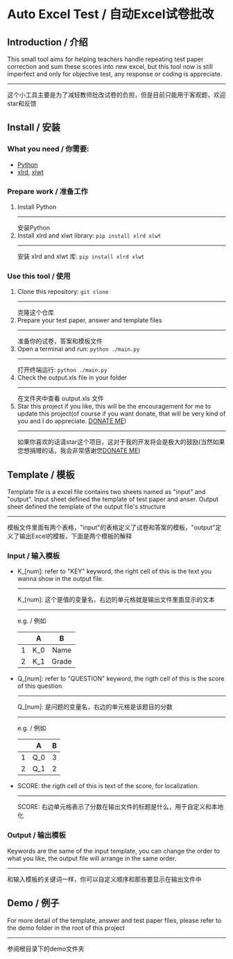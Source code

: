 # Auto Excel Test / 自动Excel试卷批改

## Introduction / 介绍

This small tool aims for helping teachers handle repeating test paper correction and sum these scores into new excel, but this tool now is still imperfect and only for objective test, any response or coding is appreciate.
___
这个小工具主要是为了减轻教师批改试卷的负担，但是目前只能用于客观题，欢迎star和反馈

## Install / 安装

### What you need / 你需要:
- [Python](https://www.python.org/)
- [xlrd](https://pypi.org/project/xlrd/), [xlwt](https://pypi.org/project/xlwt/)

### Prepare work / 准备工作
1. Install Python<br>
   ___
   安装Python
2. Install xlrd and xlwt library: `pip install xlrd xlwt`
   ___
   安装 xlrd and xlwt 库: `pip install xlrd xlwt`

### Use this tool / 使用
1. Clone this repository: `git clone `
   ___
   克隆这个仓库
2. Prepare your test paper, answer and template files
   ___
   准备你的试卷，答案和模板文件
3. Open a terminal and run: `python ./main.py`
   ___
   打开终端运行: `python ./main.py`
4. Check the output.xls file in your folder
   ___
   在文件夹中查看 output.xls 文件
5. Star this project if you like, this will be the encouragement for me to update this project(of course if you want donate, that will be very kind of you and I do appreciate. [DONATE ME]())
   ___
   如果你喜欢的话请star这个项目，这对于我的开发将会是极大的鼓励(当然如果您想捐赠的话，我会非常感谢您[DONATE ME]())

## Template / 模板

Template file is a excel file contains two sheets named as "input" and "output". Input sheet defined the template of test paper and anser. Output sheet defined the template of the output file's structure
___
模板文件里面有两个表格，"input"的表格定义了试卷和答案的模板，"output"定义了输出Excel的模板，下面是两个模板的解释

### Input / 输入模板
- K_[num]: refer to "KEY" keyword, the right cell of this is the text you wanna show in the output file.
   ___
   K_[num]: 这个是值的变量名，右边的单元格就是输出文件里面显示的文本<br>
   ___
   e.g. / 例如

    |   |    A    |    B    |
    |:-:|:-------:|:-------:|
    | 1 |   K_0   |   Name  |
    | 2 |   K_1   |   Grade |
- Q_[num]: refer to "QUESTION" keyword, the rigth cell of this is the score of this question.
   ___
   Q_[num]: 是问题的变量名，右边的单元格是该题目的分数<br>
   ___
   e.g. / 例如

    |   |    A    |    B    |
    |:-:|:-------:|:-------:|
    | 1 |   Q_0   |    3    |
    | 2 |   Q_1   |    2    |
- SCORE: the rigth cell of this is text of the score, for localization.
   ___
   SCORE: 右边单元格表示了分数在输出文件的标题是什么，用于自定义和本地化

### Output / 输出模板

Keywords are the same of the input template, you can change the order to what you like, the output file will arrange in the same order.
___
和输入模板的关键词一样，你可以自定义顺序和那些要显示在输出文件中

## Demo / 例子

For more detail of the template, answer and test paper files, please refer to the demo folder in the root of this project
___
参阅根目录下的demo文件夹
